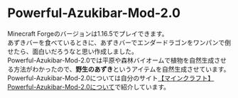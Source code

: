 # Powerful-Azukibar-Mod-2.0

Minecraft Forgeのバージョンは1.16.5でプレイできます。
<br>
あずきバーを食べているときに、あずきバーでエンダードラゴンをワンパンで倒せたら、面白いだろうなと思い作成しました。
<br>
Powerful-Azukibar-Mod-2.0では平原や森林バイオームで植物を自然生成させる方法がわかったので、**野生のあずき**というアイテムを自然生成させています。
<br>
Powerful-Azukibar-Mod-2.0については自分のサイト[【マインクラフト】Powerful-Azukibar-Mod-2.0について](https://mayumega.site/micramod/powerful_azukibar_2/)で紹介しています。

